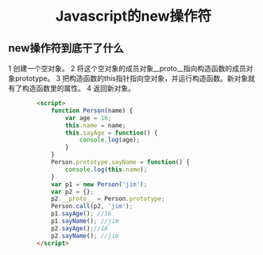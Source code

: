 <h1 align="center"> Javascript的new操作符</h1>

new操作符到底干了什么
-

1 创建一个空对象。
2 将这个空对象的成员对象__proto__指向构造函数的成员对象prototype。
3 把构造函数的this指针指向空对象，并运行构造函数。新对象就有了构造函数里的属性。
4 返回新对象。

```html
		<script>
			function Person(name) {
				var age = 16;
				this.name = name;
				this.sayAge = function() {
					console.log(age);
				}
			}
			Person.prototype.sayName = function() {
				console.log(this.name);
			}
			var p1 = new Person('jim');			
			var p2 = {};
			p2.__proto__ = Person.prototype;
			Person.call(p2, 'jim');
			p1.sayAge(); //16
			p1.sayName(); //jim
			p2.sayAge();//16
			p2.sayName(); //jim
		</script>
```

